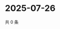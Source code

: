 # 2025-07-26

共 0 条

<!-- BEGIN ZHIHUVIDEO -->
<!-- 最后更新时间 Sat Jul 26 2025 02:17:18 GMT+0800 (China Standard Time) -->

<!-- END ZHIHUVIDEO -->
